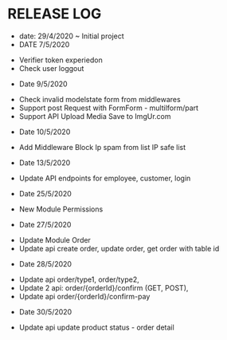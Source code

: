 # RELEASE LOG

* date: 29/4/2020 ~ Initial project
* DATE 7/5/2020
- Verifier token experiedon
- Check user loggout
* Date 9/5/2020
- Check invalid modelstate form from middlewares
- Support post Request with FormForm - multilform/part
- Support API Upload Media Save to ImgUr.com
* Date 10/5/2020
- Add Middleware Block Ip spam from list IP safe list
* Date 13/5/2020
- Update API endpoints for employee, customer, login
* Date 25/5/2020
- New Module Permissions
* Date 27/5/2020
- Update Module Order
- Update api create order, update order, get order with table id
* Date 28/5/2020
- Update api order/type1, order/type2, 
- Update 2 api:  order/{orderId}/confirm (GET, POST), 
- Update api order/{orderId}/confirm-pay
* Date 30/5/2020
- Update api update product status - order detail